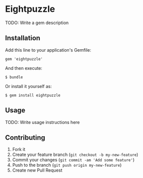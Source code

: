 # Eightpuzzle

TODO: Write a gem description

## Installation

Add this line to your application's Gemfile:

    gem 'eightpuzzle'

And then execute:

    $ bundle

Or install it yourself as:

    $ gem install eightpuzzle

## Usage

TODO: Write usage instructions here

## Contributing

1. Fork it
2. Create your feature branch (`git checkout -b my-new-feature`)
3. Commit your changes (`git commit -am 'Add some feature'`)
4. Push to the branch (`git push origin my-new-feature`)
5. Create new Pull Request
